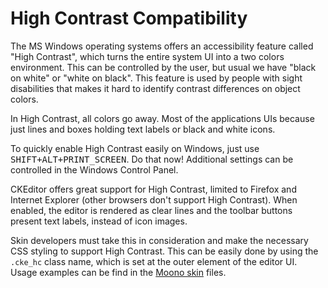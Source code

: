 <!--
Copyright (c) 2003-2016, CKSource - Frederico Knabben. All rights reserved.
For licensing, see LICENSE.md.
-->

# High Contrast Compatibility

The MS Windows operating systems offers an accessibility feature called "High Contrast", which turns the entire system UI into a two colors environment. This can be controlled by the user, but usual we have "black on white" or "white on black". This feature is used by people with sight disabilities that makes it hard to identify contrast differences on object colors.

In High Contrast, all colors go away. Most of the applications UIs because just lines and boxes holding text labels or black and white icons.

To quickly enable High Contrast easily on Windows, just use <kbd>SHIFT+ALT+PRINT_SCREEN</kbd>. Do that now! Additional settings can be controlled in the Windows Control Panel.

CKEditor offers great support for High Contrast, limited to Firefox and Internet Explorer (other browsers don't support High Contrast).  When enabled, the editor is rendered as clear lines and the toolbar buttons present text labels, instead of icon images.

Skin developers must take this in consideration and make the necessary CSS styling to support High Contrast. This can be easily done by using the `.cke_hc` class name, which is set at the outer element of the editor UI. Usage examples can be find in the [Moono skin](#!/guide/skin_sdk_intro-section-2) files.
